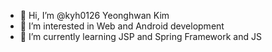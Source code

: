 - 👋 Hi, I’m @kyh0126 Yeonghwan Kim 
- 👀 I’m interested in Web and Android development
- 🌱 I’m currently learning JSP and Spring Framework and JS

<!---
kyh0126/kyh0126 is a ✨ special ✨ repository because its `README.md` (this file) appears on your GitHub profile.
You can click the Preview link to take a look at your changes.
--->

